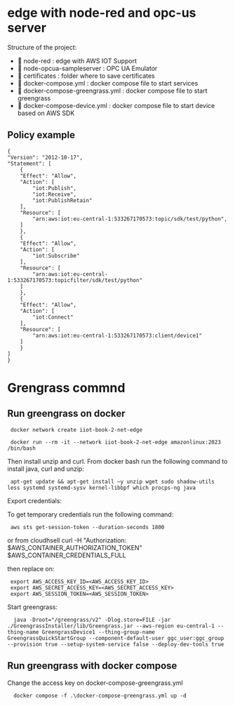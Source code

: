 # edge with node-red and opc-us server

Structure of the project:
* 📁 node-red : edge with AWS IOT Support 
* 📁 node-opcua-sampleserver : OPC UA Emulator
* 📁 certificates : folder where to save certificates
* 🐳 docker-compose.yml : docker compose file to start services
* 🐳 docker-compose-greengrass.yml : docker compose file to start greengrass
* 🐳 docker-compose-device.yml : docker compose file to start device based on AWS SDK


## Policy example

    {
    "Version": "2012-10-17",
    "Statement": [
        {
        "Effect": "Allow",
        "Action": [
            "iot:Publish",
            "iot:Receive",
            "iot:PublishRetain"
        ],
        "Resource": [
            "arn:aws:iot:eu-central-1:533267170573:topic/sdk/test/python",
        ]
        },
        {
        "Effect": "Allow",
        "Action": [
            "iot:Subscribe"
        ],
        "Resource": [
            "arn:aws:iot:eu-central-1:533267170573:topicfilter/sdk/test/python"
        ]
        },
        {
        "Effect": "Allow",
        "Action": [
            "iot:Connect"
        ],
        "Resource": [
            "arn:aws:iot:eu-central-1:533267170573:client/device1"
        ]
        }
    ]
    }

# Grengrass commnd

## Run greengrass on docker

     docker network create iiot-book-2-net-edge 

     docker run --rm -it --network iiot-book-2-net-edge amazonlinux:2023 /bin/bash 

Then install unzip and curl. From docker bash run the following command to install java, curl and unzip: 

     apt-get update && apt-get install –y unzip wget sudo shadow-utils less systemd systemd-sysv kernel-libbpf which procps-ng java 

Export credentials:

To get temporary credentials run the following command: 

     aws sts get-session-token --duration-seconds 1800

or from cloudhsell
     curl -H "Authorization: $AWS_CONTAINER_AUTHORIZATION_TOKEN" $AWS_CONTAINER_CREDENTIALS_FULL

then replace on:

     export AWS_ACCESS_KEY_ID=<AWS_ACCESS_KEY_ID> 
     export AWS_SECRET_ACCESS_KEY=<AWS_SECRET_ACCESS_KEY> 
     export AWS_SESSION_TOKEN=<AWS_SESSION_TOKEN> 


Start greengrass:

      java -Droot="/greengrass/v2" -Dlog.store=FILE -jar ./GreengrassInstaller/lib/Greengrass.jar --aws-region eu-central-1 --thing-name GreengrassDevice1 --thing-group-name GreengrassQuickStartGroup --component-default-user ggc_user:ggc_group --provision true --setup-system-service false --deploy-dev-tools true

## Run greengrass with docker compose

Change the access key on docker-compose-greengrass.yml

      docker compose -f .\docker-compose-greengrass.yml up -d